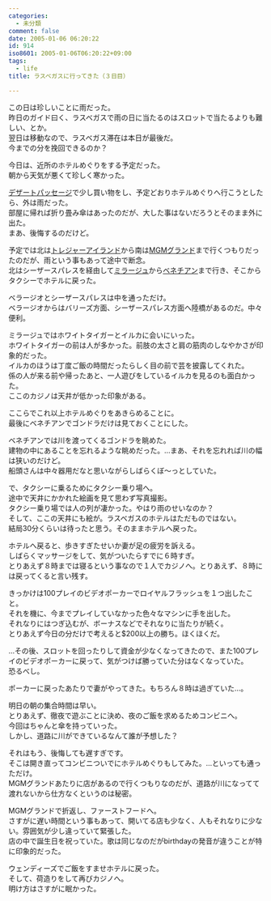 ```yaml
---
categories:
  - 未分類
comment: false
date: 2005-01-06 06:20:22
id: 914
iso8601: 2005-01-06T06:20:22+09:00
tags:
  - life
title: ラスベガスに行ってきた（３日目）

---
```


<div class="entry-body">
  <p>この日は珍しいことに雨だった。<br />
    昨日のガイド曰く、ラスベガスで雨の日に当たるのはスロットで当たるよりも難しい、とか。<br />
    翌日は移動なので、ラスベガス滞在は本日が最後だ。<br />
    今までの分を挽回できるのか？</p>

  <p>今日は、近所のホテルめぐりをする予定だった。<br />
    朝から天気が悪くて珍しく寒かった。</p>

  <p><a href="http://sedo.com/search/details.php4?domain=DesertPassage.com&amp;partnerid=44082&amp;origin=partner">デザートパッセージ</a>で少し買い物をし、予定どおりホテルめぐりへ行こうとしたら、外は雨だった。<br />
    部屋に帰れば折り畳み傘はあったのだが、大した事はないだろうとそのまま外に出た。<br />
    まあ、後悔するのだけど。</p>

  <p>予定では北は<a href="http://www.treasureisland.com/">トレジャーアイランド</a>から南は<a href="http://www.mgmgrand.com/">MGMグランド</a>まで行くつもりだったのだが、雨という事もあって途中で断念。<br />
    北はシーザースパレスを経由して<a href="http://www.themirage.com/">ミラージュ</a>から<a href="http://www.venetian.com/index.html">ベネチアン</a>まで行き、そこからタクシーでホテルに戻った。</p>

  <p>ベラージオとシーザースパレスは中を通っただけ。<br />
    ベラージオからはバリーズ方面、シーザースパレス方面へ陸橋があるのだ。中々便利。</p>

  <p>ミラージュではホワイトタイガーとイルカに会いにいった。<br />
    ホワイトタイガーの前は人が多かった。前肢の太さと肩の筋肉のしなやかさが印象的だった。<br />
    イルカのほうは丁度ご飯の時間だったらしく目の前で芸を披露してくれた。<br />
    係の人が来る前や帰ったあと、一人遊びをしているイルカを見るのも面白かった。<br />
    ここのカジノは天井が低かった印象がある。</p>

  <p>ここらでこれ以上ホテルめぐりをあきらめることに。<br />
    最後にベネチアンでゴンドラだけは見ておくことにした。</p>

  <p>ベネチアンでは川を渡ってくるゴンドラを眺めた。<br />
    建物の中にあることを忘れるような眺めだった。…まあ、それを忘れれば川の幅は狭いのだけど。<br />
    船頭さんは中々器用だなと思いながらしばらくぼ〜っとしていた。</p>

  <p>で、タクシーに乗るためにタクシー乗り場へ。<br />
    途中で天井にかかれた絵画を見て思わず写真撮影。<br />
    タクシー乗り場では人の列が凄かった。やはり雨のせいなのか？<br />
    そして、ここの天井にも絵が。ラスベガスのホテルはただものではない。<br />
    結局30分くらいは待ったと思う。そのままホテルへ戻った。</p>

  <p>ホテルへ戻ると、歩きすぎたせいか妻が足の疲労を訴える。<br />
    しばらくマッサージをして、気がついたらすでに６時すぎ。<br />
    とりあえず８時までは寝るという事なので１人でカジノへ。とりあえず、８時には戻ってくると言い残す。</p>

  <p>きっかけは100プレイのビデオポーカーでロイヤルフラッシュを１つ出したこと。<br />
    それを機に、今までプレイしていなかった色々なマシンに手を出した。<br />
    それなりにはつぎ込むが、ボーナスなどでそれなりに当たりが続く。<br />
    とりあえず今日の分だけで考えると$200以上の勝ち。ほくほくだ。</p>

  <p>…その後、スロットを回ったりして資金が少なくなってきたので、また100プレイのビデオポーカーに戻って、気がつけば勝っていた分はなくなっていた。<br />
    恐るべし。</p>

  <p>ポーカーに戻ったあたりで妻がやってきた。もちろん８時は過ぎていた…。</p>

  <p>明日の朝の集合時間は早い。<br />
    とりあえず、徹夜で遊ぶことに決め、夜のご飯を求めるためコンビニへ。<br />
    今回はちゃんと傘を持っていった。<br />
    しかし、道路に川ができているなんて誰が予想した？</p>

  <p>それはもう、後悔しても遅すぎです。<br />
    そこは開き直ってコンビニついでにホテルめぐりもしてみた。…といっても通っただけ。<br />
    MGMグランドあたりに店があるので行くつもりなのだが、道路が川になってて渡れないから仕方なくというのは秘密。</p>

  <p>MGMグランドで折返し、ファーストフードへ。<br />
    さすがに遅い時間という事もあって、開いてる店も少なく、人もそれなりに少ない。雰囲気が少し違っていて緊張した。<br />
    店の中で誕生日を祝っていた。歌は同じなのだがbirthdayの発音が違うことが特に印象的だった。</p>

  <p>ウェンディーズでご飯をすませホテルに戻った。<br />
    そして、荷造りをして再びカジノへ。<br />
    明け方はさすがに眠かった。</p>
</div>
